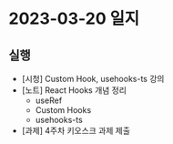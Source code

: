 # 2023-03-20 일지

## 실행

- [시청] Custom Hook, usehooks-ts 강의
- [노트] React Hooks 개념 정리
  - useRef
  - Custom Hooks
  - usehooks-ts
- [과제] 4주차 키오스크 과제 제출

